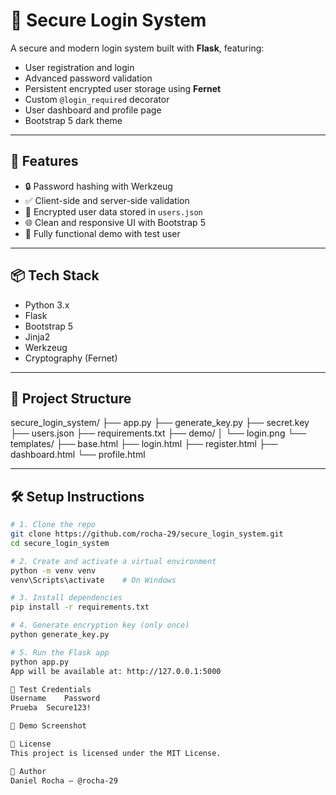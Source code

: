 # 🔐 Secure Login System

A secure and modern login system built with **Flask**, featuring:
- User registration and login
- Advanced password validation
- Persistent encrypted user storage using **Fernet**
- Custom `@login_required` decorator
- User dashboard and profile page
- Bootstrap 5 dark theme

---

## 🚀 Features

- 🔒 Password hashing with Werkzeug
- ✅ Client-side and server-side validation
- 🔐 Encrypted user data stored in `users.json`
- 🌐 Clean and responsive UI with Bootstrap 5
- 🧪 Fully functional demo with test user

---

## 📦 Tech Stack

- Python 3.x
- Flask
- Bootstrap 5
- Jinja2
- Werkzeug
- Cryptography (Fernet)

---

## 📁 Project Structure

secure_login_system/
├── app.py
├── generate_key.py
├── secret.key
├── users.json
├── requirements.txt
├── demo/
│ └── login.png
└── templates/
├── base.html
├── login.html
├── register.html
├── dashboard.html
└── profile.html


---

## 🛠️ Setup Instructions

```bash
# 1. Clone the repo
git clone https://github.com/rocha-29/secure_login_system.git
cd secure_login_system

# 2. Create and activate a virtual environment
python -m venv venv
venv\Scripts\activate    # On Windows

# 3. Install dependencies
pip install -r requirements.txt

# 4. Generate encryption key (only once)
python generate_key.py

# 5. Run the Flask app
python app.py
App will be available at: http://127.0.0.1:5000

🧪 Test Credentials
Username	Password
Prueba	Secure123!

📸 Demo Screenshot

📄 License
This project is licensed under the MIT License.

🌟 Author
Daniel Rocha — @rocha-29